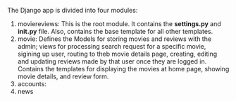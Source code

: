 The Django app is divided into four modules:
1. moviereviews: This is the root module. It contains the __settings.py__ and ______init____.py__ file. Also, contains the base template for all other templates.
2. movie: Defines the Models for storing movies and reviews with the admin; views for processing search request for a specific movie, sigining up user, routing to theb movie details page, creating, editing and updating reviews made by that user once they are logged in. Contains the templates for displaying the movies at home page, showing movie details, and review form.
4. accounts: 
5. news
